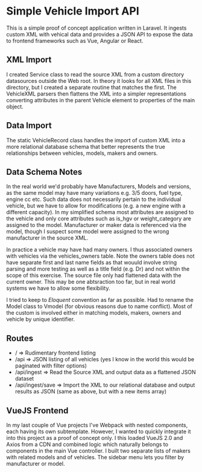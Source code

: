 # Simple Vehicle Import API

This is a simple proof of concept application written in Laravel. It ingests custom XML with vehical data and provides a JSON API to expose the data to frontend frameworks such as Vue, Angular or React.

## XML Import
I created Service class to read the source XML from a custom directory datasources outside the Web root. In theory it looks for all XML files in this directory, but I created a separate routine that matches the first. The VehicleXML parsers then flattens the XML into a simpler representations converting attributes in the parent Vehicle element to properties of the main object.

## Data Import
The static VehicleRecord class handles the import of custom XML into a more relational database schema that better represents the true relationships between vehicles, models, makers and owners.

## Data Schema Notes

In the real world we'd probably have Manufacturers, Models and versions, as the same model may have many variations e.g. 3/5 doors, fuel type, engine cc etc. Such data does not necessarily pertain to the individual vehicle, but we have to allow for modifications (e.g. a new engine with a different capacity). In my simplified schema most attributes are assigned to the vehicle and only core attributes such as is_hgv or weight_category are assigned to the model. Manufacturer or maker data is referenced via the model, though I suspect some model were assigned to the wrong manufacturer in the source XML.

In practice a vehicle may have had many owners. I thus associated owners with vehicles via the vehicles_owners table. Note the owners table does not have separate first and last name fields as that wouuld involve string parsing and more testing as well as a title field (e.g. Dr) and not within the scope of this exercise. The source file only had flattened data with the current owner. This may be one abtsraction too far, but in real world systems we have to allow some flexibility.

I tried to keep to *Eloquent* convention as far as possible. Had to rename the Model class to Vmodel (for obvious reasons due to name conflict). Most of the custom is involved either in matching models, makers, owners and vehicle by unique identifier.

## Routes

* / => Rudimentary frontend listing
* /api => JSON listing of all vehicles (yes I know in the world this would be paginated with filter options)
* /api/ingest => Read the Source XML and output data as a flattened JSON dataset
* /api/ingest/save => Import the XML to our relational database and output results as JSON (same as above, but with a new items array)

## VueJS Frontend

In my last couple of Vue projects I've Webpack with nested components, each having its own subtemplate. However, I wanted to quickly integrate it into this project as a proof of concept only. I this loaded VueJS 2.0 and Axios from a CDN and combined logic which naturally belongs to components in the main Vue controller. I built two separate lists of makers with related models and of vehicles. The sidebar menu lets you filter by manufacturer or model. 
